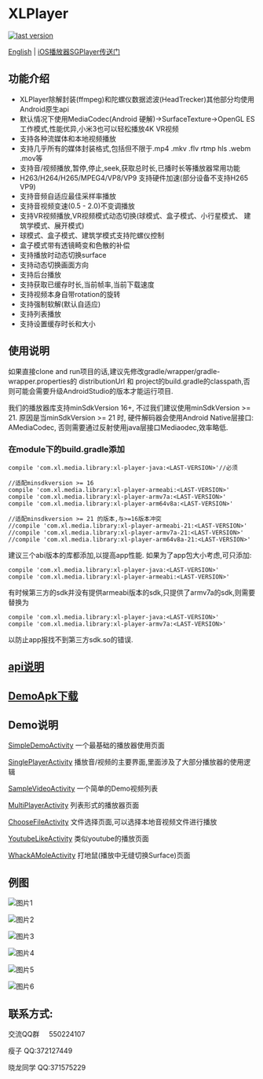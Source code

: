# XLPlayer
[ ![last version](https://api.bintray.com/packages/xl-player-developers/xl-player-library/xl-player-arm64v8a/images/download.svg) ](https://bintray.com/xl-player-developers/xl-player-library)

[English](README_EN.md) | [iOS播放器SGPlayer传送门](https://github.com/libobjc/SGPlayer)

## 功能介绍
* XLPlayer除解封装(ffmpeg)和陀螺仪数据滤波(HeadTrecker)其他部分均使用Android原生api
* 默认情况下使用MediaCodec(Android 硬解)->SurfaceTexture->OpenGL ES工作模式,性能优异,小米3也可以轻松播放4K VR视频
* 支持各种流媒体和本地视频播放
* 支持几乎所有的媒体封装格式,包括但不限于.mp4 .mkv .flv rtmp hls .webm .mov等
* 支持音/视频播放,暂停,停止,seek,获取总时长,已播时长等播放器常用功能
* H263/H264/H265/MPEG4/VP8/VP9 支持硬件加速(部分设备不支持H265 VP9)
* 支持音频自适应最佳采样率播放
* 支持音视频变速(0.5 - 2.0)不变调播放
* 支持VR视频播放,VR视频模式动态切换(球模式、盒子模式、小行星模式、 建筑学模式、展开模式)
* 球模式、盒子模式、建筑学模式支持陀螺仪控制
* 盒子模式带有透镜畸变和色散的补偿
* 支持播放时动态切换surface
* 支持动态切换画面方向
* 支持后台播放
* 支持获取已缓存时长,当前帧率,当前下载速度
* 支持视频本身自带rotation的旋转
* 支持强制软解(默认自适应)
* 支持列表播放
* 支持设置缓存时长和大小

## 使用说明

如果直接clone and run项目的话,建议先修改gradle/wrapper/gradle-wrapper.properties的 distributionUrl 和 project的build.gradle的classpath,否则可能会需要升级AndroidStudio的版本才能运行项目.

我们的播放器库支持minSdkVersion 16+, 不过我们建议使用minSdkVersion >= 21.
原因是当minSdkVersion >= 21 时, 硬件解码器会使用Android Native层接口: AMediaCodec,
否则需要通过反射使用java层接口Mediaodec,效率略低.

### 在module下的build.gradle添加

    compile 'com.xl.media.library:xl-player-java:<LAST-VERSION>'//必须

    //适配minsdkversion >= 16
    compile 'com.xl.media.library:xl-player-armeabi:<LAST-VERSION>'
    compile 'com.xl.media.library:xl-player-armv7a:<LAST-VERSION>'
    compile 'com.xl.media.library:xl-player-arm64v8a:<LAST-VERSION>'

    //适配minsdkversion >= 21 的版本,与>=16版本冲突
    //compile 'com.xl.media.library:xl-player-armeabi-21:<LAST-VERSION>'
    //compile 'com.xl.media.library:xl-player-armv7a-21:<LAST-VERSION>'
    //compile 'com.xl.media.library:xl-player-arm64v8a-21:<LAST-VERSION>'

建议三个abi版本的库都添加,以提高app性能.
如果为了app包大小考虑,可只添加:

    compile 'com.xl.media.library:xl-player-java:<LAST-VERSION>'
    compile 'com.xl.media.library:xl-player-armeabi:<LAST-VERSION>'

有时候第三方的sdk并没有提供armeabi版本的sdk,只提供了armv7a的sdk,则需要替换为

    compile 'com.xl.media.library:xl-player-java:<LAST-VERSION>'
    compile 'com.xl.media.library:xl-player-armv7a:<LAST-VERSION>'

以防止app报找不到第三方sdk.so的错误.

## [api说明](https://github.com/xl-player-developers/xl_player/wiki)

## [DemoApk下载](sample_apk/app-debug.apk)

## Demo说明

[SimpleDemoActivity](app/src/main/java/com/cls/xl/xl/SimpleDemoActivity.java) 一个最基础的播放器使用页面

[SinglePlayerActivity](app/src/main/java/com/cls/xl/xl/SinglePlayerActivity.java) 播放音/视频的主要界面,里面涉及了大部分播放器的使用逻辑

[SampleVideoActivity](app/src/main/java/com/cls/xl/xl/SampleVideoActivity.java) 一个简单的Demo视频列表

[MultiPlayerActivity](app/src/main/java/com/cls/xl/xl/MultiPlayerActivity.java) 列表形式的播放器页面

[ChooseFileActivity](app/src/main/java/com/cls/xl/xl/ChooseFileActivity.java) 文件选择页面,可以选择本地音视频文件进行播放

[YoutubeLikeActivity](app/src/main/java/com/cls/xl/xl/youtube/YoutubeLikeActivity.java) 类似youtube的播放页面

[WhackAMoleActivity](app/src/main/java/com/cls/xl/xl/WhackAMoleActivity.java) 打地鼠(播放中无缝切换Surface)页面

## 例图

![图片1](sample_pic/1.gif)

![图片2](sample_pic/2.gif)

![图片3](sample_pic/3.gif)

![图片4](sample_pic/4.gif)

![图片5](sample_pic/5.gif)

![图片6](sample_pic/6.gif)

## 联系方式:
交流QQ群     550224107

瘦子      QQ:372127449

晓龙同学   QQ:371575229
